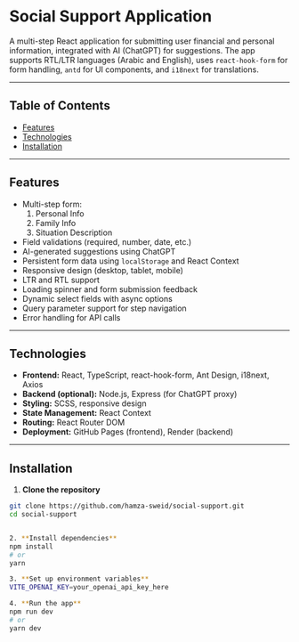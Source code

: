 # Social Support Application

A multi-step React application for submitting user financial and personal information, integrated with AI (ChatGPT) for suggestions. The app supports RTL/LTR languages (Arabic and English), uses `react-hook-form` for form handling, `antd` for UI components, and `i18next` for translations.

---

## Table of Contents
- [Features](#features)
- [Technologies](#technologies)
- [Installation](#installation)

---

## Features
- Multi-step form:
  1. Personal Info
  2. Family Info
  3. Situation Description
- Field validations (required, number, date, etc.)
- AI-generated suggestions using ChatGPT
- Persistent form data using `localStorage` and React Context
- Responsive design (desktop, tablet, mobile)
- LTR and RTL support
- Loading spinner and form submission feedback
- Dynamic select fields with async options
- Query parameter support for step navigation
- Error handling for API calls

---

## Technologies
- **Frontend:** React, TypeScript, react-hook-form, Ant Design, i18next, Axios
- **Backend (optional):** Node.js, Express (for ChatGPT proxy)
- **Styling:** SCSS, responsive design
- **State Management:** React Context
- **Routing:** React Router DOM
- **Deployment:** GitHub Pages (frontend), Render (backend)

---

## Installation

1. **Clone the repository**

```bash
git clone https://github.com/hamza-sweid/social-support.git
cd social-support


2. **Install dependencies**
npm install
# or
yarn

3. **Set up environment variables**
VITE_OPENAI_KEY=your_openai_api_key_here

4. **Run the app**
npm run dev
# or
yarn dev

